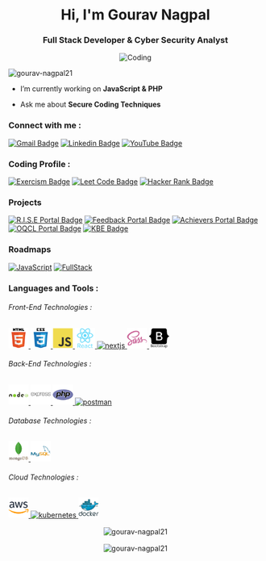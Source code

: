 <h1 align="center">Hi, I'm Gourav Nagpal </h1>
<h3 align="center">Full Stack Developer & Cyber Security Analyst</h3>

<p align="center">
    <img src="https://camo.githubusercontent.com/cae12fddd9d6982901d82580bdf321d81fb299141098ca1c2d4891870827bf17/68747470733a2f2f6d69726f2e6d656469756d2e636f6d2f6d61782f313336302f302a37513379765349765f7430696f4a2d5a2e676966" alt="Coding" width="450" />
</p>

<p align="left">
    <img src="https://komarev.com/ghpvc/?username=gourav-nagpal21&label=Profile%20views&color=000000&style=for-the-badge" alt="gourav-nagpal21" />
</p>

- I’m currently working on **JavaScript & PHP**

- Ask me about **Secure Coding Techniques**

<h3 align="left">Connect with me :</h3>

[![Gmail Badge](https://img.shields.io/badge/-Gmail-BE2D23?style=for-the-badge&logo=Gmail&logoColor=white&link=mailto:snagpal676@gmail.com)](mailto:snagpal676@gmail.com)
[![Linkedin Badge](https://img.shields.io/badge/-Linkedin-0A66C2?style=for-the-badge&logo=Linkedin&logoColor=white=https://www.linkedin.com/in/gouravnagpal)](https://www.linkedin.com/in/gourav-nagpal21)
[![YouTube Badge](https://img.shields.io/badge/-YouTube-FF0000?style=for-the-badge&logo=Youtube&logoColor=white&link=https://www.youtube.com/c/instructorhut)](https://www.youtube.com/c/instructorhut)

<h3 align="left">Coding Profile :</h3>

[![Exercism Badge](https://img.shields.io/badge/-Exercism-9700FF?style=for-the-badge&logo=Exercism&logoColor=white&link=https://exercism.org/profiles/gouravnagpal)](https://exercism.org/profiles/gouravnagpal)
[![Leet Code Badge](https://img.shields.io/badge/-Leet%20Code-FFA116?style=for-the-badge&logo=LeetCode&logoColor=white&link=https://leetcode.com/gouravnagpal/)](https://leetcode.com/gouravnagpal/)
[![Hacker Rank Badge](https://img.shields.io/badge/-Hacker%20Rank-2EC866?style=for-the-badge&logo=Hackerrank&logoColor=white&link=https://www.hackerrank.com/gouravnagpal)](https://www.hackerrank.com/gouravnagpal)

<h3 align="left">Projects</h3>

[![R.I.S.E Portal Badge](https://img.shields.io/badge/-R.I.S.E-0093D4?style=for-the-badge&link=https://rise.piet.co.in)](https://rise.piet.co.in)
[![Feedback Portal Badge](https://img.shields.io/badge/-Feedback-0093D4?style=for-the-badge&link=https://feedback.piet.co.in)](https://feedback.piet.co.in)
[![Achievers Portal Badge](https://img.shields.io/badge/-Achievers-0093D4?style=for-the-badge&link=https://achievers.piet.co.in)](https://achievers.piet.co.in)
[![OQCL Portal Badge](https://img.shields.io/badge/-O.Q.C.L-0093D4?style=for-the-badge&link=https://oqcl.piet.co.in)](https://oqcl.piet.co.in)
[![KBE Badge](https://img.shields.io/badge/-K.B.E-0093D4?style=for-the-badge&link=https://kbe.piet.co.in)](https://kbe.piet.co.in)

<h3 align="left">Roadmaps</h3>

[![JavaScript](https://img.shields.io/badge/-JavaScript%20RoadMap-F0DB4F?style=for-the-badge&logo=javascript&logoColor=black&link=https://gourav-nagpal21.github.io/javascript-roadmap)](https://gourav-nagpal21.github.io/javascript-roadmap)
[![FullStack](https://img.shields.io/badge/-Full%20Stack%20Development%20RoadMap-2DA44E?style=for-the-badge&link=https://gourav-nagpal21.github.io/full-stack-roadmap/)](https://gourav-nagpal21.github.io/full-stack-roadmap/)

<h3 align="left">Languages and Tools :</h3>
<p align="left">
    <h6 align="left">Front-End Technologies :</h3>
    <a href="https://www.w3.org/html/">
        <img src="https://raw.githubusercontent.com/devicons/devicon/master/icons/html5/html5-original-wordmark.svg" alt="html5" width="40" height="40"/>
    </a>
    <a href="https://www.w3schools.com/css/">
        <img src="https://raw.githubusercontent.com/devicons/devicon/master/icons/css3/css3-original-wordmark.svg" alt="css3" width="40" height="40"/>
    </a>
    <a href="https://developer.mozilla.org/en-US/docs/Web/JavaScript">
        <img src="https://raw.githubusercontent.com/devicons/devicon/master/icons/javascript/javascript-original.svg" alt="javascript" width="40" height="40"/>
    </a>
    <a href="https://reactjs.org/">
        <img src="https://raw.githubusercontent.com/devicons/devicon/master/icons/react/react-original-wordmark.svg" alt="react" width="40" height="40"/>
    </a>
    <a href="https://nextjs.org/">
        <img src="https://cdn.worldvectorlogo.com/logos/nextjs-2.svg" alt="nextjs" width="40" height="40"/>
    </a>
    <a href="https://sass-lang.com">
        <img src="https://raw.githubusercontent.com/devicons/devicon/master/icons/sass/sass-original.svg" alt="sass" width="40" height="40"/>
    </a>
    <a href="https://getbootstrap.com">
        <img src="https://raw.githubusercontent.com/devicons/devicon/master/icons/bootstrap/bootstrap-plain-wordmark.svg" alt="bootstrap" width="40" height="40"/>
    </a>
</p>
<p align="left">
    <h6 align="left">Back-End Technologies :</h3>
    <a href="https://nodejs.org">
        <img src="https://raw.githubusercontent.com/devicons/devicon/master/icons/nodejs/nodejs-original-wordmark.svg" alt="nodejs" width="40" height="40"/>
    </a>
    <a href="https://expressjs.com">
        <img src="https://raw.githubusercontent.com/devicons/devicon/master/icons/express/express-original-wordmark.svg" alt="express" width="40" height="40"/>
    </a>
    <a href="https://www.php.net">
        <img src="https://raw.githubusercontent.com/devicons/devicon/master/icons/php/php-original.svg" alt="php" width="40" height="40"/>
    </a>
    <a href="https://postman.com">
        <img src="https://www.vectorlogo.zone/logos/getpostman/getpostman-icon.svg" alt="postman" width="40" height="40"/>
    </a>
</p>

<p align="left">
    <h6 align="left">Database Technologies :</h3>
    <a href="https://www.mongodb.com/">
        <img src="https://raw.githubusercontent.com/devicons/devicon/master/icons/mongodb/mongodb-original-wordmark.svg" alt="mongodb" width="40" height="40"/>
    </a>
    <a href="https://www.mysql.com/">
        <img src="https://raw.githubusercontent.com/devicons/devicon/master/icons/mysql/mysql-original-wordmark.svg" alt="mysql" width="40" height="40"/>
    </a>
</p>

<p align="left">
    <h6 align="left">Cloud Technologies :</h3>
    <a href="https://aws.amazon.com">
        <img src="https://raw.githubusercontent.com/devicons/devicon/master/icons/amazonwebservices/amazonwebservices-original-wordmark.svg" alt="aws" width="40" height="40"/>
    </a>
    <a href="https://kubernetes.io">
        <img src="https://www.vectorlogo.zone/logos/kubernetes/kubernetes-icon.svg" alt="kubernetes" width="40" height="40"/>
    </a>
    <a href="https://www.docker.com/">
        <img src="https://raw.githubusercontent.com/devicons/devicon/master/icons/docker/docker-original-wordmark.svg" alt="docker" width="40" height="40"/>
    </a>
</p>

<p align="center">
    <img align="center" src="https://github-readme-stats.vercel.app/api/top-langs?username=gourav-nagpal21&show_icons=true&locale=en&layout=compact" alt="gourav-nagpal21" />
</p>

<p align="center">
    <img align="center" src="https://github-readme-streak-stats.herokuapp.com/?user=gourav-nagpal21&" alt="gourav-nagpal21" />
</p>
